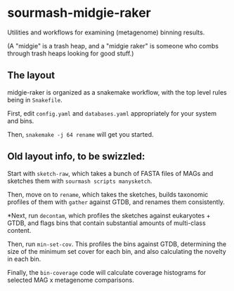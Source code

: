 # sourmash-midgie-raker

Utilities and workflows for examining (metagenome) binning results.

(A "midgie" is a trash heap, and a "midgie raker" is someone who combs
through trash heaps looking for good stuff.)

## The layout

midgie-raker is organized as a snakemake workflow, with the top level
rules being in `Snakefile`.

First, edit `config.yaml` and `databases.yaml` appropriately for your system
and bins.

Then, `snakemake -j 64 rename` will get you started.

## Old layout info, to be swizzled:

Start with `sketch-raw`, which takes a bunch of FASTA files of MAGs
and sketches them with `sourmash scripts manysketch`.

Then, move on to `rename`, which takes the sketches, builds taxonomic
profiles of them with `gather` against GTDB, and renames them consistently.

*Next, run `decontam`, which profiles the sketches against eukaryotes + GTDB,
and flags bins that contain substantial amounts of multi-class content.

Then, run `min-set-cov`. This profiles the bins against GTDB,
determining the size of the minimum set cover for each bin, and also
calculating the novelty in each bin.

Finally, the `bin-coverage` code will calculate coverage histograms
for selected MAG x metagenome comparisons.
